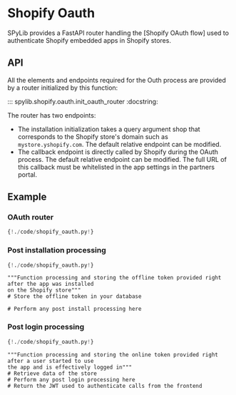 # Shopify Oauth

SPyLib provides a FastAPI router handling the [Shopify OAuth flow] used to authenticate Shopify
embedded apps in Shopify stores.

## API

All the elements and endpoints required for the Outh process are provided by a router initialized
by this function:

::: spylib.shopify.oauth.init_oauth_router
    :docstring:

The router has two endpoints:

* The installation initialization takes a query argument shop that corresponds to the Shopify store's
  domain such as `mystore.yshopify.com`. The default relative endpoint can be modified.
* The callback endpoint is directly called by Shopify during the OAuth process. The default relative
  endpoint can be modified. The full URL of this callback must be whitelisted in the app settings
  in the partners portal.

## Example

### OAuth router

```Python hl_lines="32 42"
{!./code/shopify_oauth.py!}
```

### Post installation processing

```Python hl_lines="11 37"
{!./code/shopify_oauth.py!}
```

    """Function processing and storing the offline token provided right after the app was installed
    on the Shopify store"""
    # Store the offline token in your database

    # Perform any post install processing here

### Post login processing
```Python hl_lines="23 38"
{!./code/shopify_oauth.py!}
```

    """Function processing and storing the online token provided right after a user started to use
    the app and is effectively logged in"""
    # Retrieve data of the store
    # Perform any post login processing here
    # Return the JWT used to authenticate calls from the frontend
